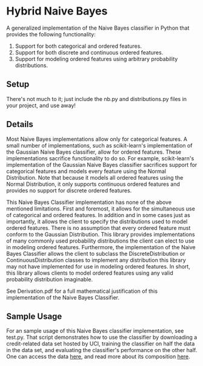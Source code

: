 # Hybrid Naive Bayes


A generalized implementation of the Naive Bayes classifier in Python that provides the following functionality:

1. Support for both categorical and ordered features.
2. Support for both discrete and continuous ordered features.
3. Support for modeling ordered features using arbitrary probability distributions.

## Setup

There's not much to it; just include the nb.py and distributions.py files in your project, and use away!

## Details

Most Naive Bayes implementations allow only for categorical features. A small number of implementations, such as scikit-learn's implementation of the Gaussian Naive Bayes classifier, allow for ordered features. These implementations sacrifice functionality to do so. For example, scikit-learn's implementation of the Gaussian Naive Bayes classifier sacrifices support for categorical features and models every feature using the Normal Distribution. Note that because it models all ordered features using the Normal Distribution, it only supports continuous ordered features and provides no support for discrete ordered features.

This Naive Bayes Classifier implementation has none of the above mentioned limitations. First and foremost, it allows for the simultaneous use of categorical and ordered features. In addition and in some cases just as importantly, it allows the client to specify the distributions used to model ordered features. There is no assumption that every ordered feature must conform to the Gaussian Distribution. This library provides implementations of many commonly used probability distributions the client can elect to use in modeling ordered features. Furthermore, the implementation of the Naive Bayes Classifier allows the client to subclass the DiscreteDistribution or ContinuousDistribution classes to implement any distribution this library may not have implemented for use in modeling ordered features. In short, this library allows clients to model ordered features using any valid probability distribution imaginable.

See Derivation.pdf for a full mathematical justification of this implementation of the Naive Bayes Classifier.

## Sample Usage

For an sample usage of this Naive Bayes classifier implementation, see test.py. That script demonstrates how to use the classifier by downloading a credit-related data set hosted by UCI, training the classifier on half the data in the data set, and evaluating the classifier's performance on the other half. One can access the data [here](https://archive.ics.uci.edu/ml/machine-learning-databases/statlog/german/german.data), and read more about its composition [here](https://archive.ics.uci.edu/ml/datasets/Statlog+(German+Credit+Data)).

